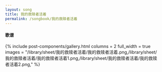 ```yaml
---
layout: song
title: 我的救赎者活着
permalink: /songbook/我的救赎者活着
---
```


#### 歌谱

{% include post-components/gallery.html
    columns = 2
    full_width = true
    images = "/library/sheet/我的救赎者活着/我的救赎者活着.png,/library/sheet/我的救赎者活着/我的救赎者活着1.png,/library/sheet/我的救赎者活着/我的救赎者活着2.png,"
%}
